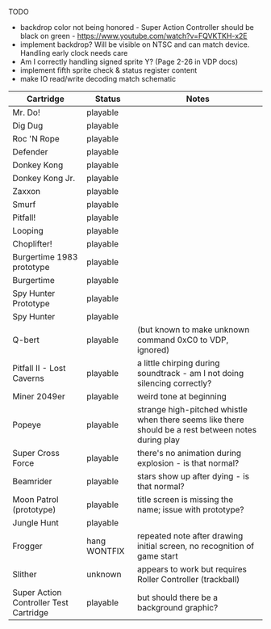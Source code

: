 TODO
* backdrop color not being honored - Super Action Controller should be black on green - https://www.youtube.com/watch?v=FQVKTKH-x2E
* implement backdrop?  Will be visible on NTSC and can match device.  Handling early clock needs care
* Am I correctly handling signed sprite Y?  (Page 2-26 in VDP docs)
* implement fifth sprite check & status register content
* make IO read/write decoding match schematic

| Cartridge | Status | Notes |
| --------- | ------ | ----- |
| Mr. Do! | playable | |
| Dig Dug | playable | |
| Roc 'N Rope | playable | |
| Defender | playable | |
| Donkey Kong | playable | |
| Donkey Kong Jr. | playable | |
| Zaxxon | playable | |
| Smurf | playable | |
| Pitfall! | playable | |
| Looping | playable | |
| Choplifter! | playable | |
| Burgertime 1983 prototype | playable | |
| Burgertime | playable | |
| Spy Hunter Prototype | playable | |
| Spy Hunter | playable | |
| Q-bert | playable | (but known to make unknown command 0xC0 to VDP, ignored) |
| Pitfall II - Lost Caverns | playable | a little chirping during soundtrack - am I not doing silencing correctly? |
| Miner 2049er | playable | weird tone at beginning |
| Popeye | playable | strange high-pitched whistle when there seems like there should be a rest between notes during play |
| Super Cross Force | playable | there's no animation during explosion - is that normal? |
| Beamrider | playable | stars show up after dying - is that normal? |
| Moon Patrol (prototype) | playable | title screen is missing the name; issue with prototype? |
| Jungle Hunt | playable | |
| Frogger | hang WONTFIX | repeated note after drawing initial screen, no recognition of game start |
| Slither | unknown | appears to work but requires Roller Controller (trackball) |
| Super Action Controller Test Cartridge | playable | but should there be a background graphic? |

